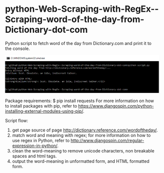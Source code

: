 # python-Web-Scraping-with-RegEx--Scraping-word-of-the-day-from-Dictionary-dot-com


Python script to fetch word of the day from Dictionary.com and print it to the console.

![Alt text](screenshot1.PNG?raw=true "python-Web-Scraping-with-RegEx--Scraping-word-of-the-day-from-Dictionary-dot-com")

Package requirements:
$ pip install requests
For more information on how to install packages with pip, refer to https://www.djangospin.com/python-installing-external-modules-using-pip/.


Script flow:
1. get page source of page http://dictionary.reference.com/wordoftheday/.
2. match word and meaning with regex; for more information on how to use regex in Python, refer to http://www.djangospin.com/regular-expression-in-python/.
3. clean the word-meaning to remove unicode characters, non breakable spaces and html tags.
4. output the word-meaning in unformatted form, and HTML formatted form.

